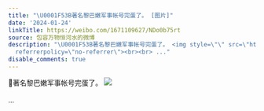```yaml
---
title: "\U0001F53B著名黎巴嫩军事帐号完蛋了。 [图片]"
date: '2024-01-24'
linkTitle: https://weibo.com/1671109627/NDo0b75rt
source: 包容万物恒河水的微博
description: "\U0001F53B著名黎巴嫩军事帐号完蛋了。 <img style=\"\" src=\"https://tvax4.sinaimg.cn/large/639b1bfbly1hm5780sou1j20h50h9dhi.jpg\"
  referrerpolicy=\"no-referrer\"><br><br> ..."
disable_comments: true
---
```

🔻著名黎巴嫩军事帐号完蛋了。 <img style="" src="https://tvax4.sinaimg.cn/large/639b1bfbly1hm5780sou1j20h50h9dhi.jpg" referrerpolicy="no-referrer"><br><br> ...